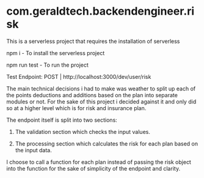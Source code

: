 # com.geraldtech.backendengineer.risk
This is a serverless project that requires the installation of serverless

npm i - To install the serverless project

npm run test - To run the project

Test Endpoint: POST | http://localhost:3000/dev/user/risk


The main technical decisions i had to make was weather to split up each of the points deductions and additions based on the plan into separate modules or not. For the sake of this project i decided against it and only did so at a higher level which is for risk and insurance plan.

The endpoint itself is split into two sections:

1. The validation section which checks the input values.

2. The processing section which calculates the risk for each plan based on the input data.

I choose to call a function for each plan instead of passing the risk object into the function for the sake of simplicity of the endpoint and clarity. 